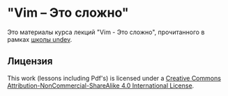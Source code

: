 # "Vim – Это сложно"

Это материалы курса лекций "Vim - Это сложно", прочитанного в рамках [школы undev](undev.coursify.ru).

## Лицензия

This work (lessons including Pdf's) is licensed under a [Creative Commons Attribution-NonCommercial-ShareAlike 4.0 International License](http://creativecommons.org/licenses/by-nc-sa/4.0/).
